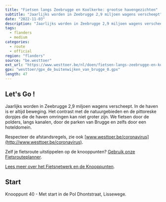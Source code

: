 ```yaml
---
title: "Fietsen langs Zeebrugge en Koolkerke: grootse havengezichten"
subtitle: "Jaarlijks worden in Zeebrugge 2,9 miljoen wagens verscheept"
date: "2022-11-03"
description: "Jaarlijks worden in Zeebrugge 2,9 miljoen wagens verscheept" 
tags:
  - flanders
  - medium
categories: 
  - route
  - official
region: "flanders"
source: "be.westtoer"
ext_url: "https://www.westtoer.be/nl/doen/fietsen-langs-zeebrugge-en-koolkerke-grootse-havengezichten"
gpx: "westtoer/gpx_de_buitenwijken_van_brugge_0.gpx"
length: 47
---
```


## Let's Go !

Jaarlijks worden in Zeebrugge 2,9 miljoen wagens verscheept. In de haven is er altijd beweging. Het contrast met de natuurgebieden en de pittoreske dorpjes die de haven omringen kan niet groter zijn. We fietsen door de polders, langs kanalen, door de parken van Brugge en zelfs door een hoteldomein.

Respecteer de afstandsregels, zie ook [www.westtoer.be/coronavirus](http://www.westtoer.be/coronavirus).

Zelf je fietsroute uitstippelen op de knooppunten? [Gebruik onze Fietsrouteplanner](http://www.westtoer.be/nl/fietsrouteplanner).

[Lees meer over het Fietsnetwerk en de Knooppunten](http://www.westtoer.be/nl/inspiratie/fietsnetwerk).

## Start 

Knooppunt 40 - Met start in de Pol Dhontstraat, Lissewege. 


